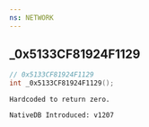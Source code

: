 ```yaml
---
ns: NETWORK
---
```

## _0x5133CF81924F1129

```c
// 0x5133CF81924F1129
int _0x5133CF81924F1129();
```

```
Hardcoded to return zero.

NativeDB Introduced: v1207
```

